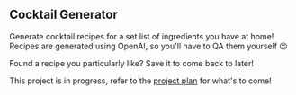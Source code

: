 ## Cocktail Generator

Generate cocktail recipes for a set list of ingredients you have at home! Recipes are generated using OpenAI, so you'll have to QA them yourself 😉

Found a recipe you particularly like? Save it to come back to later!

This project is in progress, refer to the [project plan](/ProjectPlan.md) for what's to come!

